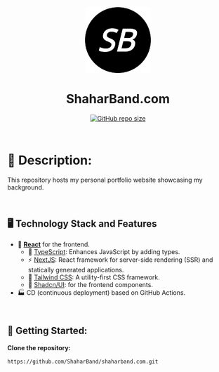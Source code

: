 <div align="center">
  <img style="width: 150px" src="img/logo.png"/>


  # ShaharBand.com
  [![GitHub repo size](https://img.shields.io/github/repo-size/ShaharBand/shaharband.com.svg)]([https://github.com/ShaharBand/mobileye-assignment](https://github.com/ShaharBand/shaharband.com))
</div>

<br>


# 🚀 Description:

This repository hosts my personal portfolio website showcasing my background.


<br>


## 🖥️ Technology Stack and Features

- 🚀 [**React**](https://github.com/facebook/react) for the frontend.
  - 📜 [TypeScript](https://github.com/microsoft/TypeScript): Enhances JavaScript by adding types.
  - ⚡ [NextJS](https://github.com/vercel/next.js): React framework for server-side rendering (SSR) and statically generated applications.
  - 💅 [Tailwind CSS](https://github.com/tailwindlabs/tailwindcss): A utility-first CSS framework.
  - 🎨 [Shadcn/UI](https://github.com/shadcn-ui/ui): for the frontend components.
- 🏭 CD (continuous deployment) based on GitHub Actions.


<br>


## 🌱 Getting Started:

**Clone the repository:**

```commandline
https://github.com/ShaharBand/shaharband.com.git
```
